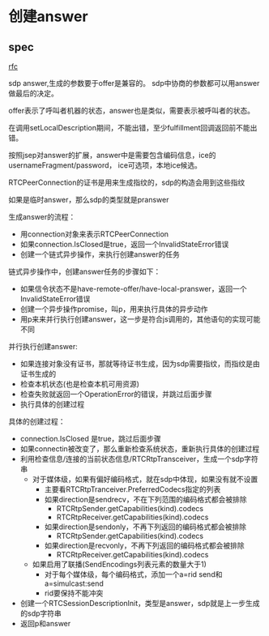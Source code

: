 # 创建answer

## spec

[rfc](https://www.w3.org/TR/webrtc/#dom-rtcpeerconnection-createanswer)

sdp answer,生成的参数要于offer是兼容的。
sdp中协商的参数都可以用answer做最后的决定。

offer表示了呼叫者机器的状态，answer也是类似，需要表示被呼叫者的状态。

在调用setLocalDescription期间，不能出错，至少fulfillment回调返回前不能出错。

按照jsep对answer的扩展，answer中是需要包含编码信息，ice的usernameFragment/password，
ice可选项，本地ice候选。

RTCPeerConnection的证书是用来生成指纹的，sdp的构造会用到这些指纹

如果是临时answer，那么sdp的类型就是pranswer

生成answer的流程：

- 用connection对象来表示RTCPeerConnection
- 如果connection.IsClosed是true，返回一个InvalidStateError错误
- 创建一个链式异步操作，来执行创建answer的任务

链式异步操作中，创建answer任务的步骤如下：

- 如果信令状态不是have-remote-offer/have-local-pranswer，返回一个InvalidStateError错误
- 创建一个异步操作promise，叫p，用来执行具体的异步动作
- 用p来来并行执行创建answer，这一步是符合js调用的，其他语句的实现可能不同

并行执行创建answer:

- 如果连接对象没有证书，那就等待证书生成，因为sdp需要指纹，而指纹是由证书生成的
- 检查本机状态(也是检查本机可用资源)
- 检查失败就返回一个OperationError的错误，并跳过后面步骤
- 执行具体的创建过程

具体的创建过程：

- connection.IsClosed 是true，跳过后面步骤
- 如果connectin被改变了，那么重新检查系统状态，重新执行具体的创建过程
- 利用检查信息/连接的当前状态信息/RTCRtpTransceiver，生成一个sdp字符串
  - 对于媒体级，如果有偏好编码格式，就在sdp中体现，如果没有就不设置
    - 主要看RTCRtpTranceiver.PreferredCodecs指定的列表
    - 如果direction是sendrecv，不在下列范围的编码格式都会被排除
      - RTCRtpSender.getCapabilities(kind).codecs
      - RTCRtpReceiver.getCapabilities(kind).codecs
    - 如果direction是sendonly，不再下列返回的编码格式都会被排除
      - RTCRtpSender.getCapabilities(kind).codecs
    - 如果direction是recvonly，不再下列返回的编码格式都会被排除
      - RTCRtpReceiver.getCapabilities(kind).codecs
  - 如果启用了联播(SendEncodings列表元素的数量大于1)
    - 对于每个媒体级，每个编码格式，添加一个a=rid send和a=simulcast:send
    - rid要保持不能冲突
- 创建一个RTCSessionDescriptionInit，类型是answer，sdp就是上一步生成的sdp字符串
- 返回p和answer
